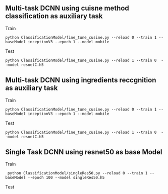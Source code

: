 ## Multi-task DCNN using cuisne method classification as auxiliary task
Train
```
python ClassificationModel/fine_tune_cusine.py --reload 0 --train 1 --baseModel inceptionV3 --epoch 1 --model mobile
```
Test
```
python ClassificationModel/fine_tune_cusine.py --reload 1 --train 0  --model resnetC.h5
```
## Multi-task DCNN using ingredients reccgnition as auxiliary task
Train
```
python ClassificationModel/fine_tune_cusine.py --reload 0 --train 1 --baseModel inceptionV3 --epoch 1 --model mobile
```
Test
```
python ClassificationModel/fine_tune_cusine.py --reload 1 --train 0  --model resnetC.h5
```
## Single Task DCNN using resnet50 as base Model
Train
```
 python ClassificationModel/singleRes50.py --reload 0 --train 1 --baseModel --epoch 100 --model singleRes50.h5
```
Test
```

